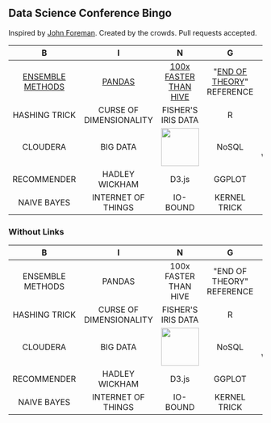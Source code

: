## Data Science Conference Bingo

Inspired by [John Foreman](https://twitter.com/John4man). Created by the crowds. Pull requests accepted.




| B                | I                       | N                                                       | G                                                   | O                    |  
| :-----------:    | :-------------:         | :-------------:                                         | :-------------:                                     | :-------------:      |  
| [ENSEMBLE METHODS](http://en.wikipedia.org/wiki/Ensemble_learning) | [PANDAS](http://pandas.pydata.org/)                  | [100x FASTER THAN HIVE](http://hortonworks.com/blog/100x-faster-hive/)                                   | "[END OF THEORY](http://www.wired.com/science/discoveries/magazine/16-07/pb_theory)" REFERENCE | [OUT-OF-CORE](http://en.wikipedia.org/wiki/Out-of-core_algorithm)          |  
| HASHING TRICK    | CURSE OF DIMENSIONALITY | FISHER'S IRIS DATA                                      | R                                                   | SEXY                 |  
| CLOUDERA         | BIG DATA                | <a href="http://drewconway.com/zia/2013/3/26/the-data-science-venn-diagram"><img src="http://bit.ly/ILsgBK" height="75" width="75"></a> | NoSQL                                               | MAP-REDUCE WORDCOUNT |  
| RECOMMENDER      | HADLEY WICKHAM          | D3.js                                                   | GGPLOT                                              | PYTHON               |  
| NAIVE BAYES      | INTERNET OF THINGS      | IO-BOUND                                                | KERNEL TRICK                                        | ARTISANAL DATA       |  


### Without Links

| B                | I                       | N                                                       | G                                                   | O                    |  
| :-----------:    | :-------------:         | :-------------:                                         | :-------------:                                     | :-------------:      |  
| ENSEMBLE METHODS | PANDAS                  | 100x FASTER THAN HIVE                                   | "END OF THEORY" REFERENCE | OUT-OF-CORE          |  
| HASHING TRICK    | CURSE OF DIMENSIONALITY | FISHER'S IRIS DATA                                      | R                                                   | SEXY                 |  
| CLOUDERA         | BIG DATA                | <a href="http://drewconway.com/zia/2013/3/26/the-data-science-venn-diagram"><img src="http://bit.ly/ILsgBK" height="75" width="75"></a> | NoSQL                                               | MAP-REDUCE WORDCOUNT |  
| RECOMMENDER      | HADLEY WICKHAM          | D3.js                                                   | GGPLOT                                              | PYTHON               |  
| NAIVE BAYES      | INTERNET OF THINGS      | IO-BOUND                                                | KERNEL TRICK                                        | ARTISANAL DATA       |  
